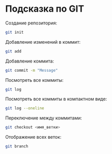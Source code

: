 # Подсказка по GIT

Создание репозитория:
```sh
git init
```
Добавление изменений в коммит:
```sh
git add
```
Добавление коммита:
```sh
git commit -m "Message"
```
Посмотреть все коммиты:
```sh
git log
```
Посмотреть все коммиты в  компактном виде:
```sh
git log --oneline
```
Переключение между коммитами:
```sh
git checkout <имя_ветки>
```

Отображение всех веток:
```sh
git branch
```
